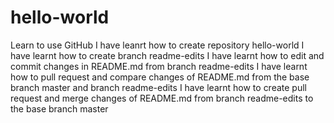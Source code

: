 # hello-world
Learn to use GitHub
I have leanrt how to create repository hello-world
I have learnt how to create branch readme-edits
I have learnt how to edit and commit changes in README.md from branch readme-edits
I have learnt how to pull request and compare changes of README.md from the base branch master and branch readme-edits
I have learnt how to create pull request and merge changes of README.md from branch readme-edits to the base branch master
